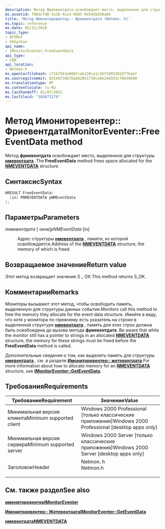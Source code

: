 ```yaml
---
description: Метод Фриевентдата освобождает место, выделенное для структуры НМЕВЕНТДАТА.
ms.assetid: f86dcfd8-5a3b-4ce3-9d45-04545b030a89
title: 'Метод Имониторевентер:: Фриевентдата (Netmon. h)'
ms.topic: reference
ms.date: 05/31/2018
topic_type:
- APIRef
- kbSyntax
api_name:
- IMonitorEventer.FreeEventData
api_type:
- COM
api_location:
- Netmon.h
ms.openlocfilehash: c71b7563e00bfceb220ce1c2bf109339267fbabf
ms.sourcegitcommit: 831e8f3db78ab820e1710cede244553c70e50500
ms.translationtype: MT
ms.contentlocale: ru-RU
ms.lasthandoff: 01/07/2021
ms.locfileid: "105673179"
---
```

# <a name="imonitoreventerfreeeventdata-method"></a><span data-ttu-id="8bb91-103">Метод Имониторевентер:: Фриевентдата</span><span class="sxs-lookup"><span data-stu-id="8bb91-103">IMonitorEventer::FreeEventData method</span></span>

<span data-ttu-id="8bb91-104">Метод **фриевентдата** освобождает место, выделенное для структуры [**нмевентдата**](nmeventdata.md) .</span><span class="sxs-lookup"><span data-stu-id="8bb91-104">The **FreeEventData** method frees space allocated for the [**NMEVENTDATA**](nmeventdata.md) structure.</span></span>

## <a name="syntax"></a><span data-ttu-id="8bb91-105">Синтаксис</span><span class="sxs-lookup"><span data-stu-id="8bb91-105">Syntax</span></span>


```C++
HRESULT FreeEventData(
  [in] PNMEVENTDATA pNMEventData
);
```



## <a name="parameters"></a><span data-ttu-id="8bb91-106">Параметры</span><span class="sxs-lookup"><span data-stu-id="8bb91-106">Parameters</span></span>

<dl> <dt>

<span data-ttu-id="8bb91-107">*пнмевентдата* \[ окне\]</span><span class="sxs-lookup"><span data-stu-id="8bb91-107">*pNMEventData* \[in\]</span></span>
</dt> <dd>

<span data-ttu-id="8bb91-108">Адрес структуры [**нмевентдата**](nmeventdata.md) , памяти, из которой освобождается.</span><span class="sxs-lookup"><span data-stu-id="8bb91-108">Address of the [**NMEVENTDATA**](nmeventdata.md) structure, the memory of which is freed.</span></span>

</dd> </dl>

## <a name="return-value"></a><span data-ttu-id="8bb91-109">Возвращаемое значение</span><span class="sxs-lookup"><span data-stu-id="8bb91-109">Return value</span></span>

<span data-ttu-id="8bb91-110">Этот метод возвращает значение S \_ ОК.</span><span class="sxs-lookup"><span data-stu-id="8bb91-110">This method returns S\_OK.</span></span>

## <a name="remarks"></a><span data-ttu-id="8bb91-111">Комментарии</span><span class="sxs-lookup"><span data-stu-id="8bb91-111">Remarks</span></span>

<span data-ttu-id="8bb91-112">Мониторы вызывают этот метод, чтобы освободить память, выделенную для структуры данных события.</span><span class="sxs-lookup"><span data-stu-id="8bb91-112">Monitors call this method to free the memory they allocate for the event data structure.</span></span> <span data-ttu-id="8bb91-113">Имейте в виду, что хотя у монитора по-прежнему есть указатель на строки в выделенной структуре [**нмевентдата**](nmeventdata.md) , память для этих строк должна быть освобождена до вызова метода **фриевентдата** .</span><span class="sxs-lookup"><span data-stu-id="8bb91-113">Be aware that while the monitor still has a pointer to strings in an allocated [**NMEVENTDATA**](nmeventdata.md) structure, the memory for these strings must be freed before the **FreeEventData** method is called.</span></span>

<span data-ttu-id="8bb91-114">Дополнительные сведения о том, как выделить память для структуры [**нмевентдата**](nmeventdata.md) , см. в разделе [**Имониторевентер:: жетевентдата**](imonitoreventer-geteventdata.md).</span><span class="sxs-lookup"><span data-stu-id="8bb91-114">For more information about how to allocate memory for an [**NMEVENTDATA**](nmeventdata.md) structure, see [**IMonitorEventer::GetEventData**](imonitoreventer-geteventdata.md).</span></span>

## <a name="requirements"></a><span data-ttu-id="8bb91-115">Требования</span><span class="sxs-lookup"><span data-stu-id="8bb91-115">Requirements</span></span>



| <span data-ttu-id="8bb91-116">Требование</span><span class="sxs-lookup"><span data-stu-id="8bb91-116">Requirement</span></span> | <span data-ttu-id="8bb91-117">Значение</span><span class="sxs-lookup"><span data-stu-id="8bb91-117">Value</span></span> |
|-------------------------------------|-------------------------------------------------------------------------------------|
| <span data-ttu-id="8bb91-118">Минимальная версия клиента</span><span class="sxs-lookup"><span data-stu-id="8bb91-118">Minimum supported client</span></span><br/> | <span data-ttu-id="8bb91-119">Windows 2000 Professional \[только классические приложения\]</span><span class="sxs-lookup"><span data-stu-id="8bb91-119">Windows 2000 Professional \[desktop apps only\]</span></span><br/>                          |
| <span data-ttu-id="8bb91-120">Минимальная версия сервера</span><span class="sxs-lookup"><span data-stu-id="8bb91-120">Minimum supported server</span></span><br/> | <span data-ttu-id="8bb91-121">Windows 2000 Server \[только классические приложения\]</span><span class="sxs-lookup"><span data-stu-id="8bb91-121">Windows 2000 Server \[desktop apps only\]</span></span><br/>                                |
| <span data-ttu-id="8bb91-122">Заголовок</span><span class="sxs-lookup"><span data-stu-id="8bb91-122">Header</span></span><br/>                   | <dl> <span data-ttu-id="8bb91-123"><dt>Netmon. h</dt></span><span class="sxs-lookup"><span data-stu-id="8bb91-123"><dt>Netmon.h</dt></span></span> </dl> |



## <a name="see-also"></a><span data-ttu-id="8bb91-124">См. также раздел</span><span class="sxs-lookup"><span data-stu-id="8bb91-124">See also</span></span>

<dl> <dt>

[<span data-ttu-id="8bb91-125">**имониторевентер**</span><span class="sxs-lookup"><span data-stu-id="8bb91-125">**IMonitorEventer**</span></span>](imonitoreventer.md)
</dt> <dt>

[<span data-ttu-id="8bb91-126">**Имониторевентер:: Жетевентдата**</span><span class="sxs-lookup"><span data-stu-id="8bb91-126">**IMonitorEventer::GetEventData**</span></span>](imonitoreventer-geteventdata.md)
</dt> <dt>

[<span data-ttu-id="8bb91-127">**нмевентдата**</span><span class="sxs-lookup"><span data-stu-id="8bb91-127">**NMEVENTDATA**</span></span>](nmeventdata.md)
</dt> </dl>

 

 




